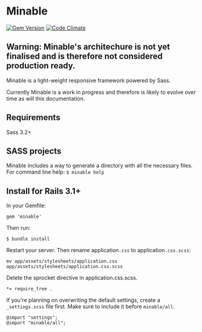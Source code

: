 # Minable

[![Gem Version](https://badge.fury.io/rb/minable.png)](http://badge.fury.io/rb/minable)
[![Code Climate](https://codeclimate.com/github/bolser/minable/badges/gpa.svg)](https://codeclimate.com/github/bolser/minable)

## Warning: Minable's architechure is not yet finalised and is therefore not considered production ready.

Minable is a light-weight responsive framework powered by Sass.

Currently Minable is a work in progress and therefore is likely to evolve over time as will this documentation.

## Requirements

Sass 3.2+

## SASS projects

Minable includes a way to generate a directory with all the necessary files.
For command line help: `$ minable help`

## Install for Rails 3.1+

In your Gemfile:

    gem 'minable'

Then run:

    $ bundle install

Restart your server. Then rename application`.css` to application`.css.scss`:

    mv app/assets/stylesheets/application.css app/assets/stylesheets/application.css.scss

Delete the sprocket directive in application.css.scss.

    *= require_tree .

If you're planning on overwriting the default settings, create a `_settings.scss` file first. Make sure to include it before `minable/all`.

    @import "settings";
    @import "minable/all";
